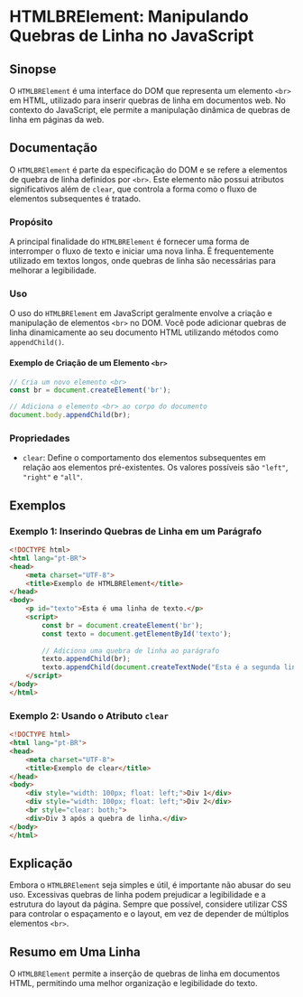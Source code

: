 <!--
Meta Description: # HTMLBRElement: Manipulando Quebras de Linha no JavaScript ## Sinopse O `HTMLBRElement` é uma interface do DOM que representa um elemento `<br>` em H...
Meta Keywords: linha, html, texto, div, htmlbrelement
-->

# HTMLBRElement: Manipulando Quebras de Linha no JavaScript

## Sinopse
O `HTMLBRElement` é uma interface do DOM que representa um elemento `<br>` em HTML, utilizado para inserir quebras de linha em documentos web. No contexto do JavaScript, ele permite a manipulação dinâmica de quebras de linha em páginas da web.

## Documentação
O `HTMLBRElement` é parte da especificação do DOM e se refere a elementos de quebra de linha definidos por `<br>`. Este elemento não possui atributos significativos além de `clear`, que controla a forma como o fluxo de elementos subsequentes é tratado.

### Propósito
A principal finalidade do `HTMLBRElement` é fornecer uma forma de interromper o fluxo de texto e iniciar uma nova linha. É frequentemente utilizado em textos longos, onde quebras de linha são necessárias para melhorar a legibilidade.

### Uso
O uso do `HTMLBRElement` em JavaScript geralmente envolve a criação e manipulação de elementos `<br>` no DOM. Você pode adicionar quebras de linha dinamicamente ao seu documento HTML utilizando métodos como `appendChild()`.

#### Exemplo de Criação de um Elemento `<br>`
```javascript
// Cria um novo elemento <br>
const br = document.createElement('br');

// Adiciona o elemento <br> ao corpo do documento
document.body.appendChild(br);
```

### Propriedades
- `clear`: Define o comportamento dos elementos subsequentes em relação aos elementos pré-existentes. Os valores possíveis são `"left"`, `"right"` e `"all"`.

## Exemplos
### Exemplo 1: Inserindo Quebras de Linha em um Parágrafo
```html
<!DOCTYPE html>
<html lang="pt-BR">
<head>
    <meta charset="UTF-8">
    <title>Exemplo de HTMLBRElement</title>
</head>
<body>
    <p id="texto">Esta é uma linha de texto.</p>
    <script>
        const br = document.createElement('br');
        const texto = document.getElementById('texto');
        
        // Adiciona uma quebra de linha ao parágrafo
        texto.appendChild(br);
        texto.appendChild(document.createTextNode("Esta é a segunda linha de texto."));
    </script>
</body>
</html>
```

### Exemplo 2: Usando o Atributo `clear`
```html
<!DOCTYPE html>
<html lang="pt-BR">
<head>
    <meta charset="UTF-8">
    <title>Exemplo de clear</title>
</head>
<body>
    <div style="width: 100px; float: left;">Div 1</div>
    <div style="width: 100px; float: left;">Div 2</div>
    <br style="clear: both;">
    <div>Div 3 após a quebra de linha.</div>
</body>
</html>
```

## Explicação
Embora o `HTMLBRElement` seja simples e útil, é importante não abusar do seu uso. Excessivas quebras de linha podem prejudicar a legibilidade e a estrutura do layout da página. Sempre que possível, considere utilizar CSS para controlar o espaçamento e o layout, em vez de depender de múltiplos elementos `<br>`.

## Resumo em Uma Linha
O `HTMLBRElement` permite a inserção de quebras de linha em documentos HTML, permitindo uma melhor organização e legibilidade do texto.